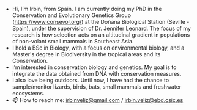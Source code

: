 - Hi, I’m Irbin, from Spain. I am currently doing my PhD in the Conservation and Evolutionary Genetics Group (https://www.consevol.org/) at the Doñana Biological Station (Seville - Spain), under the supervision of Dr. Jennifer Leonard. The focus of my research is how selection acts on an altitudinal gradient in populations of non-volant small mammals in Southeast Asia. 
- I hold a BSc in Biology, with a focus on environmental biology, and a Master's degree in Biodiversity in the tropical areas and its Conservation.
- I’m interested in conservation biology and genetics. My goal is to integrate the data obtained from DNA with conservation measures. 
- I also love being outdoors. Until now, I have had the chance to sample/monitor lizards, birds, bats, small mammals and freshwater ecosystems.
- 📫 How to reach me: irbinveliz@gmail.com / irbin.veliz@ebd.csic.es

<!---
irbinveliz/irbinveliz is a ✨ special ✨ repository because its `README.md` (this file) appears on your GitHub profile.
You can click the Preview link to take a look at your changes.
--->

